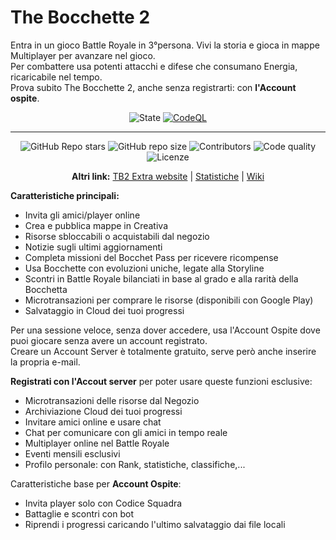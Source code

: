 # The Bocchette 2
<!-- 
[![Main-Background](https://docs.google.com/drawings/d/e/2PACX-1vRWRSRkIcWafi4aizPRm6sHtJleHPepMcy88ZQ9UX3AhNIVTnKyhxNrIsfAU4LcKdr4JWxVRsUImpv0/pub?w=690&h=571)](url)
============== 
-->

Entra in un gioco Battle Royale in 3°persona. Vivi la storia e gioca in mappe Multiplayer per avanzare nel gioco.<br>
Per combattere usa potenti attacchi e difese che consumano Energia, ricaricabile nel tempo.<br>
Prova subito The Bocchette 2, anche senza registrarti: con **l'Account ospite**.

<div align="center">

  ![State](https://img.shields.io/badge/State%3A-Making-white?style=flat-square)
  [![CodeQL](https://github.com/Croc-Prog-github/The-Bocchette-2/actions/workflows/github-code-scanning/codeql/badge.svg?style=flat-square&branch=main)](https://github.com/Croc-Prog-github/The-Bocchette-2/actions/workflows/github-code-scanning/codeql)
</div>
<hr>
<div align="center">

  <!-- ![Downloads](https://img.shields.io/github/downloads/Croc-Prog-github/The-Bocchette-2/total) -->
  ![GitHub Repo stars](https://img.shields.io/github/stars/Croc-Prog-github/The-Bocchette-2?style=flat-square&color=yellow)
  ![GitHub repo size](https://img.shields.io/github/repo-size/Croc-Prog-github/The-Bocchette-2?style=flat-square)
  ![Contributors](https://img.shields.io/github/contributors/Croc-Prog-github/The-Bocchette-2?style=flat-square)
  ![Code quality](https://img.shields.io/badge/Code%20Quality-A-lighgreen?style=flat-square)
  ![Licenze](https://img.shields.io/badge/licenze-MIT-blue?style=flat-square&link=https%3A%2F%2Fgithub.com%2FCroc-Prog-github%2FThe-Bocchette-2%2Fblob%2Fmain%2FLICENSE.md)
  <!-- ![Manteined](https://img.shields.io/badge/Aggiornamenti-SI!-green) -->
</div>

<div align="center">

  **Altri link:**
  [TB2 Extra website](https://croc-prog-github.github.io/The-Bocchette-2/)
  |
  [Statistiche](https://repo-tracker.com/r/gh/Croc-Prog-github/The-Bocchette-2)
  |
  [Wiki](https://github.com/Croc-Prog-github/The-Bocchette-2/wiki)
</div>

<!--
<table>
  <tr>
    <td style="overflow: auto;"><img src="/resources/img/Shop.png" alt="Shop"></td>
    <td style="overflow: auto;"><img src="/resources/img/Pass.png" alt="Pass"></td>
  </tr>
</table>

  'For starting: npm start'
-->

**Caratteristiche principali:**
- Invita gli amici/player online
- Crea e pubblica mappe in Creativa
- Risorse sbloccabili o acquistabili dal negozio
- Notizie sugli ultimi aggiornamenti
- Completa missioni del Bocchet Pass per ricevere ricompense
- Usa Bocchette con evoluzioni uniche, legate alla Storyline
- Scontri in Battle Royale bilanciati in base al grado e alla rarità della Bocchetta
- Microtransazioni per comprare le risorse (disponibili con Google Play)
- Salvataggio in Cloud dei tuoi progressi

Per una sessione veloce, senza dover accedere, usa l'Account Ospite dove puoi giocare senza avere un account registrato.<br>
Creare un Account Server è totalmente gratuito, serve però anche inserire la propria e-mail.

**Registrati con l'Accout server** per poter usare queste funzioni esclusive:
- Microtransazioni delle risorse dal Negozio
- Archiviazione Cloud dei tuoi progressi
- Invitare amici online e usare chat
- Chat per comunicare con gli amici in tempo reale
- Multiplayer online nel Battle Royale
- Eventi mensili esclusivi
- Profilo personale: con Rank, statistiche, classifiche,...

Caratteristiche base per **Account Ospite**:
- Invita player solo con Codice Squadra
- Battaglie e scontri con bot
- Riprendi i progressi caricando l'ultimo salvataggio dai file locali